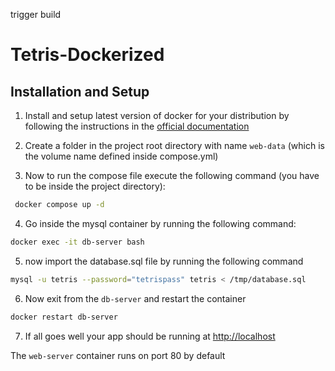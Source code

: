 trigger build
# Tetris-Dockerized

## Installation and Setup

1. Install and setup latest version of docker for your distribution by following the instructions in the [official documentation](https://docs.docker.com/engine/install/)

2. Create a folder in the project root directory with name `web-data` (which is the volume name defined inside compose.yml)

3. Now to run the compose file execute the following command (you have to be inside the project directory):
```bash
 docker compose up -d 
 ```
 4. Go inside the mysql container by running the following command:
 ```bash
 docker exec -it db-server bash
 ```
 5. now import the database.sql file by running the following command
 ```bash
 mysql -u tetris --password="tetrispass" tetris < /tmp/database.sql
 ```
 6. Now exit from the `db-server` and restart the container
 ```bash
 docker restart db-server
 ```
 7. If all goes well your app should be running at [http://localhost](http://localhost)

 The `web-server` container runs on port 80 by default

